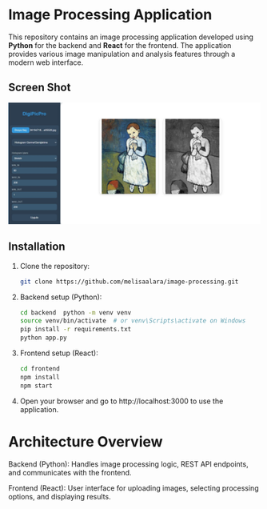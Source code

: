 # Image Processing Application

This repository contains an image processing application developed using **Python** for the backend and **React** for the frontend. The application provides various image manipulation and analysis features through a modern web interface.

## Screen Shot

![screenshot](ss.jpeg)

## Installation

1. Clone the repository:
   ```bash
   git clone https://github.com/melisaalara/image-processing.git

2. Backend setup (Python):
   ```bash
   cd backend  python -m venv venv
   source venv/bin/activate  # or venv\Scripts\activate on Windows
   pip install -r requirements.txt
   python app.py

4. Frontend setup (React):
    ```bash
    cd frontend
    npm install
    npm start

6. Open your browser and go to http://localhost:3000 to use the application.

#  Architecture Overview

Backend (Python): Handles image processing logic, REST API endpoints, and communicates with the frontend.

Frontend (React): User interface for uploading images, selecting processing options, and displaying results.

